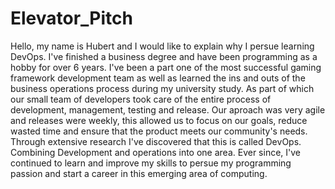 # Elevator_Pitch

Hello, my name is Hubert and I would like to explain why I persue learning DevOps. I've finished a business degree and have been programming as a hobby for over 6 years. I've been a part one of the most successful gaming framework development team as well as learned the ins and outs of the business operations process during my university study. As part of which our small team of developers took care of the entire process of development, management, testing and release. Our aproach was very agile and releases were weekly, this allowed us to focus on our goals, reduce wasted time and ensure that the product meets our community's needs. Through extensive research I've discovered that this is called DevOps. Combining Development and operations into one area. Ever since, I've continued to learn and improve my skills to persue my programming passion and start a career in this emerging area of computing.
